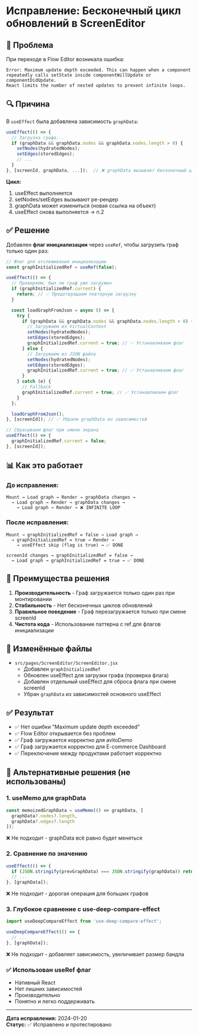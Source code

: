 # Исправление: Бесконечный цикл обновлений в ScreenEditor

## 🐛 Проблема

При переходе в Flow Editor возникала ошибка:
```
Error: Maximum update depth exceeded. This can happen when a component 
repeatedly calls setState inside componentWillUpdate or componentDidUpdate. 
React limits the number of nested updates to prevent infinite loops.
```

## 🔍 Причина

В `useEffect` была добавлена зависимость `graphData`:

```javascript
useEffect(() => {
  // Загрузка графа...
  if (graphData && graphData.nodes && graphData.nodes.length > 0) {
    setNodes(hydratedNodes);
    setEdges(storedEdges);
    // ...
  }
}, [screenId, graphData, ...]);  // ❌ graphData вызывает бесконечный цикл
```

**Цикл:**
1. useEffect выполняется
2. setNodes/setEdges вызывают ре-рендер
3. graphData может измениться (новая ссылка на объект)
4. useEffect снова выполняется → п.2

## ✅ Решение

Добавлен **флаг инициализации** через `useRef`, чтобы загрузить граф только один раз:

```javascript
// Флаг для отслеживания инициализации
const graphInitializedRef = useRef(false);

useEffect(() => {
  // Проверяем, был ли граф уже загружен
  if (graphInitializedRef.current) {
    return; // ✅ Предотвращаем повторную загрузку
  }

  const loadGraphFromJson = async () => {
    try {
      if (graphData && graphData.nodes && graphData.nodes.length > 0) {
        // Загружаем из VirtualContext
        setNodes(hydratedNodes);
        setEdges(storedEdges);
        graphInitializedRef.current = true; // ✅ Устанавливаем флаг
      } else {
        // Загружаем из JSON файла
        setNodes(hydratedNodes);
        setEdges(storedEdges);
        graphInitializedRef.current = true; // ✅ Устанавливаем флаг
      }
    } catch (e) {
      // Fallback
      graphInitializedRef.current = true; // ✅ Устанавливаем флаг
    }
  };

  loadGraphFromJson();
}, [screenId]); // ✅ Убрали graphData из зависимостей

// Сбрасываем флаг при смене экрана
useEffect(() => {
  graphInitializedRef.current = false;
}, [screenId]);
```

## 📊 Как это работает

### До исправления:
```
Mount → Load graph → Render → graphData changes → 
  → Load graph → Render → graphData changes → 
    → Load graph → Render → ❌ INFINITE LOOP
```

### После исправления:
```
Mount → graphInitializedRef = false → Load graph → 
  → graphInitializedRef = true → Render → 
    → useEffect skip (flag is true) → ✅ DONE

screenId changes → graphInitializedRef = false → 
  → Load graph → graphInitializedRef = true → ✅ DONE
```

## 🎯 Преимущества решения

1. **Производительность** - Граф загружается только один раз при монтировании
2. **Стабильность** - Нет бесконечных циклов обновлений
3. **Правильное поведение** - Граф перезагружается только при смене screenId
4. **Чистота кода** - Использование паттерна с ref для флагов инициализации

## 📝 Изменённые файлы

- `src/pages/ScreenEditor/ScreenEditor.jsx`
  - Добавлен `graphInitializedRef`
  - Обновлен useEffect для загрузки графа (проверка флага)
  - Добавлен отдельный useEffect для сброса флага при смене screenId
  - Убран `graphData` из зависимостей основного useEffect

## ✅ Результат

- ✅ Нет ошибки "Maximum update depth exceeded"
- ✅ Flow Editor открывается без проблем
- ✅ Граф загружается корректно для avitoDemo
- ✅ Граф загружается корректно для E-commerce Dashboard
- ✅ Переключение между продуктами работает корректно

## 🔧 Альтернативные решения (не использованы)

### 1. useMemo для graphData
```javascript
const memoizedGraphData = useMemo(() => graphData, [
  graphData?.nodes?.length, 
  graphData?.edges?.length
]);
```
❌ Не подходит - graphData всё равно будет меняться

### 2. Сравнение по значению
```javascript
useEffect(() => {
  if (JSON.stringify(prevGraphData) === JSON.stringify(graphData)) return;
  // ...
}, [graphData]);
```
❌ Не подходит - дорогая операция для больших графов

### 3. Глубокое сравнение с use-deep-compare-effect
```javascript
import useDeepCompareEffect from 'use-deep-compare-effect';

useDeepCompareEffect(() => {
  // ...
}, [graphData]);
```
❌ Не подходит - добавляет зависимость, увеличивает размер бандла

### ✅ Использован useRef флаг
- Нативный React
- Нет лишних зависимостей
- Производительно
- Понятно и легко поддерживать

---

**Дата исправления:** 2024-01-20  
**Статус:** ✅ Исправлено и протестировано

